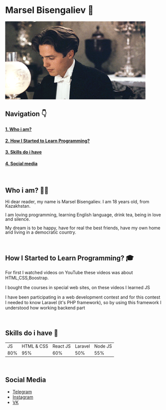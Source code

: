 # Marsel Bisengaliev 🤵

<img src="assets/maurice.webp" width="450" height="250" />

<br/>

## Navigation 👇

<h4><a href="https://github.com/MarselBisengaliev#who-i-am-%EF%B8%8F">1. Who i am?</a></h4>
<h4><a href="https://github.com/MarselBisengaliev#how-i-started-to-learn-programming-">2. How I Started to Learn Programming?</a></h4>
<h4><a href="https://github.com/MarselBisengaliev#skills-do-i-have-">3. Skills do i have</a></h4>
<h4><a href="https://github.com/MarselBisengaliev#social-media">4. Social media</a></h4>

<br/>

## Who i am? 🧛‍♀️

<p style="line-height: 1;">Hi dear reader, my name is Marsel Bisengaliev. I am 18 years old, from Kazakhstan.</p>
<p style="line-height: 1;">I am loving programming, learning English language, drink tea, being in love and silence.</p>
<p style="line-height: 1;">My dream is to be happy, have for real the best friends, have my own home and living in a democratic country.</p>

<br/>

## How I Started to Learn Programming? 🎓

<p>For first I watched videos on YouTube these videos was about HTML,CSS,Boostrap.</p>
<p>I bought the courses in special web sites, on these videos I learned JS</p>
<p>I have been participating in a web development contest and for this contest I needed to know Laravel (it's PHP framework), so by using this framework I understood how working backend part </p>

<br/>

## Skills do i have 💼

<table style="width:100%">
  <tr>
    <td>JS</td>
    <td>HTML & CSS</td>
    <td>React JS</td>
    <td>Laravel</td>
    <td>Node JS</td>
  </tr>
  <tr>
    <td>80%</td>
    <td>95%</td>
    <td>60%</td>
    <td>50%</td>
    <td>55%</td>
  </tr>
</table>

<br/>

## Social Media

<ul>
    <li><a href="https://t.me/marsel_bisengaliev">Telegram</a></li>
    <li><a href="https://www.instagram.com/marsel_bisengaliev/">Instagram</a></li>
    <li><a href="https://vk.com/marsel_bisengaliev">VK</a></li>
</ul>
